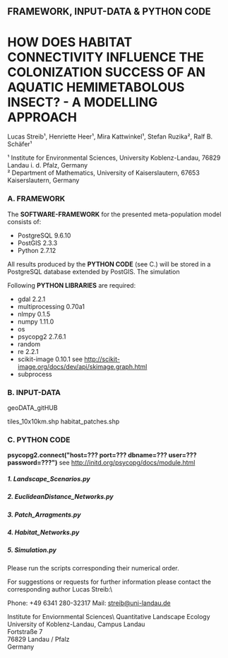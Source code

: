 
## FRAMEWORK, INPUT-DATA & PYTHON CODE 

# HOW DOES HABITAT CONNECTIVITY INFLUENCE THE COLONIZATION SUCCESS OF AN AQUATIC HEMIMETABOLOUS INSECT? - A MODELLING APPROACH

Lucas Streib¹, Henriette Heer¹, Mira Kattwinkel¹, Stefan Ruzika², Ralf B. Schäfer¹

¹ Institute for Environmental Sciences, University Koblenz-Landau, 76829 Landau i. d. Pfalz, Germany\
² Department of Mathematics, University of Kaiserslautern, 67653 Kaiserslautern, Germany

### A. FRAMEWORK

The **SOFTWARE-FRAMEWORK** for the presented meta-population model consists of: 

- PostgreSQL 9.6.10
- PostGIS 2.3.3
- Python 2.7.12

All results produced by the **PYTHON CODE** (see C.) will be stored in a PostgreSQL database extended by PostGIS. The simulation 

Following **PYTHON LIBRARIES** are required: 

- gdal 2.2.1
- multiprocessing 0.70a1
- nlmpy 0.1.5
- numpy 1.11.0
- os
- psycopg2 2.7.6.1
- random
- re 2.2.1
- scikit-image 0.10.1 see http://scikit-image.org/docs/dev/api/skimage.graph.html 
- subprocess

### B. INPUT-DATA

geoDATA_gitHUB

tiles_10x10km.shp
habitat_patches.shp

### C. PYTHON CODE

**psycopg2.connect("host=??? port=??? dbname=??? user=??? password=???")** see http://initd.org/psycopg/docs/module.html

##### 1. Landscape_Scenarios.py


##### 2. EuclideanDistance_Networks.py


##### 3. Patch_Arragments.py


##### 4. Habitat_Networks.py


##### 5. Simulation.py


Please run the scripts corresponding their numerical order.

For suggestions or requests for further information please contact the corresponding author Lucas Streib:\

Phone:  +49 6341 280-32317
Mail:   streib@uni-landau.de

Institute for Enviornmental Sciences\ 
Quantitative Landscape Ecology\
University of Koblenz-Landau, Campus Landau\
Fortstraße 7\
76829 Landau / Pfalz\
Germany

